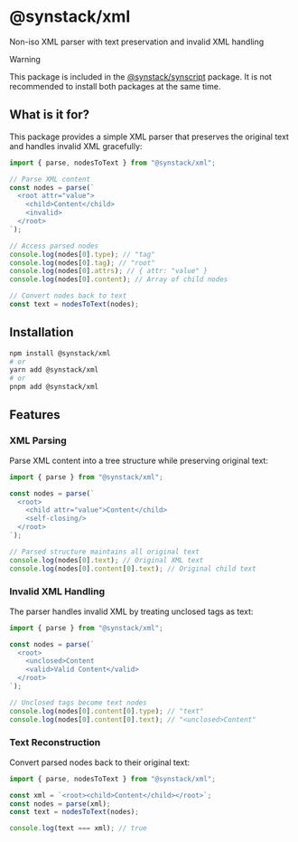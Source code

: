 # @synstack/xml

Non-iso XML parser with text preservation and invalid XML handling

> [!WARNING]
> This package is included in the [@synstack/synscript](../synscript/README.md) package. It is not recommended to install both packages at the same time.

## What is it for?

This package provides a simple XML parser that preserves the original text and handles invalid XML gracefully:

```typescript
import { parse, nodesToText } from "@synstack/xml";

// Parse XML content
const nodes = parse(`
  <root attr="value">
    <child>Content</child>
    <invalid>
  </root>
`);

// Access parsed nodes
console.log(nodes[0].type); // "tag"
console.log(nodes[0].tag); // "root"
console.log(nodes[0].attrs); // { attr: "value" }
console.log(nodes[0].content); // Array of child nodes

// Convert nodes back to text
const text = nodesToText(nodes);
```

## Installation

```bash
npm install @synstack/xml
# or
yarn add @synstack/xml
# or
pnpm add @synstack/xml
```

## Features

### XML Parsing

Parse XML content into a tree structure while preserving original text:

```typescript
import { parse } from "@synstack/xml";

const nodes = parse(`
  <root>
    <child attr="value">Content</child>
    <self-closing/>
  </root>
`);

// Parsed structure maintains all original text
console.log(nodes[0].text); // Original XML text
console.log(nodes[0].content[0].text); // Original child text
```

### Invalid XML Handling

The parser handles invalid XML by treating unclosed tags as text:

```typescript
import { parse } from "@synstack/xml";

const nodes = parse(`
  <root>
    <unclosed>Content
    <valid>Valid Content</valid>
  </root>
`);

// Unclosed tags become text nodes
console.log(nodes[0].content[0].type); // "text"
console.log(nodes[0].content[0].text); // "<unclosed>Content"
```

### Text Reconstruction

Convert parsed nodes back to their original text:

```typescript
import { parse, nodesToText } from "@synstack/xml";

const xml = `<root><child>Content</child></root>`;
const nodes = parse(xml);
const text = nodesToText(nodes);

console.log(text === xml); // true
```